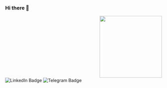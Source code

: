 ### Hi there 👋

<!--GIF-->
<div id="header" align="right">
  <img src="https://media.giphy.com/media/MT5UUV1d4CXE2A37Dg/giphy.gif" width="200"/>
</div>


<!--My Social-->
<div id="badges">
  <img src="https://img.shields.io/badge/-LinkedIn-blue?logo=LinkedIn&logocolor=white&style=for-the-badge" href="https://www.linkedin.com/in/maksim-mateushev-bab57124b/" alt="LinkedIn Badge"/>
  <img src="https://img.shields.io/badge/Telegram-white?style=for-the-badge&logo=telegram" href="https://t.me/GrishaSpit" alt="Telegram Badge"/>
</div>




<!--
**Killayt/Killayt** is a ✨ _special_ ✨ repository because its `README.md` (this file) appears on your GitHub profile.

Here are some ideas to get you started:

- 🔭 I’m currently working on ...
- 🌱 I’m currently learning ...
- 👯 I’m looking to collaborate on ...
- 🤔 I’m looking for help with ...
- 💬 Ask me about ...
- 📫 How to reach me: ...
- 😄 Pronouns: ...
- ⚡ Fun fact: ...
-->
